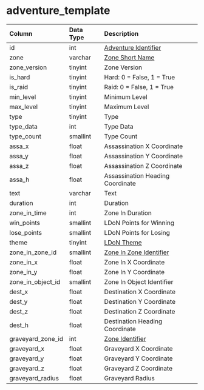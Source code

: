 # adventure\_template

| Column | Data Type | Description |
| :--- | :--- | :--- |
| id | int | [Adventure Identifier](adventure_details.md) |
| zone | varchar | [Zone Short Name](../../../../categories/zones/zone-list) |
| zone\_version | tinyint | Zone Version |
| is\_hard | tinyint | Hard: 0 = False, 1 = True |
| is\_raid | tinyint | Raid: 0 = False, 1 = True |
| min\_level | tinyint | Minimum Level |
| max\_level | tinyint | Maximum Level |
| type | tinyint | Type |
| type\_data | int | Type Data |
| type\_count | smallint | Type Count |
| assa\_x | float | Assassination X Coordinate |
| assa\_y | float | Assassination Y Coordinate |
| assa\_z | float | Assassination Z Coordinate |
| assa\_h | float | Assassination Heading Coordinate |
| text | varchar | Text |
| duration | int | Duration |
| zone\_in\_time | int | Zone In Duration |
| win\_points | smallint | LDoN Points for Winning |
| lose\_points | smallint | LDoN Points for Losing |
| theme | tinyint | [LDoN Theme](../../../../categories/zones/ldon-themes) |
| zone\_in\_zone\_id | smallint | [Zone In Zone Identifier](../../../../categories/zones/zone-list) |
| zone\_in\_x | float | Zone In X Coordinate |
| zone\_in\_y | float | Zone In Y Coordinate |
| zone\_in\_object\_id | smallint | Zone In Object Identifier |
| dest\_x | float | Destination X Coordinate |
| dest\_y | float | Destination Y Coordinate |
| dest\_z | float | Destination Z Coordinate |
| dest\_h | float | Destination Heading Coordinate |
| graveyard\_zone\_id | int | [Zone Identifier](../../../../categories/zones/zone-list) |
| graveyard\_x | float | Graveyard X Coordinate |
| graveyard\_y | float | Graveyard Y Coordinate |
| graveyard\_z | float | Graveyard Z Coordinate |
| graveyard\_radius | float | Graveyard Radius |

